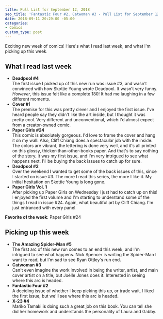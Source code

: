 ```yaml
---
title: Pull List for September 12, 2018
seo_title: 'Fantastic Four #2, Catwoman #3 - Pull List for September 12, 2018'
date: 2018-09-11 20:29:00 -05:00
categories:
- Comics
custom_type: post
---
```


Exciting new week of comics! Here's what I read last week, and what I'm picking up this week.

## What I read last week

- **Deadpool #4**  
The first issue I picked up of this new run was issue #3, and wasn't convinced with how Skottie Young wrote Deadpool. It wasn't very funny. *However*, this issue felt like a complete 180! It had me laughing in a few different moments.
- **Cover #1**  
The premise for this was pretty clever and I enjoyed the first issue. I've heard people say they didn't like the art inside, but I thought it was pretty cool. Very different and unconventional, which I'd almost expect from a creator-owned comic.
- **Paper Girls #24**  
This comic is absolutely gorgeous. I'd love to frame the cover and hang it on my wall. Also, Cliff Chiang does a spectacular job with the inside. The colors are vibrant, the lettering is done very well, and it's all printed on this glossy, thicker-than-other-books paper. And that's to say nothing of the story. It was my first issue, and I'm very intrigued to see what happens next. I'll be buying the back issues to catch up for sure.
- **Deadpool #2**  
Over the weekend I wanted to get some of the back issues of this, since I started on issue #3. The more I read this series, the more I like it. My initial hesitation on Skottie Young is long gone.
- **Paper Girls Vol. 1**  
After picking up Paper Girls on Wednesday I just had to catch up on this! I enjoyed the first volume and I'm starting to understand some of the things I read in issue #24. Again, what beautiful art by Cliff Chiang. I'm just entranced with every panel.

**Favorite of the week:** Paper Girls #24

## Picking up this week

- **The Amazing Spider-Man #5**  
The first arc of this new run comes to an end this week, and I'm intrigued to see what happens. Nick Spencer is writing the Spider-Man I want to read, but I'm sad to see Ryan Ottley's run end.
- **Catwoman #3**  
Can't even imagine the work involved in being the writer, artist, and main cover artist on a title, but Joëlle Jones does it. Interested in seeing where this arc is headed.
- **Fantastic Four #2**  
A deciding issue of whether I keep picking this up, or trade wait. I liked the first issue, but we'll see where this arc is headed.
- **X-23 #4**  
Mariko Tamaki is doing such a great job on this book. You can tell she did her homework and understands the personality of Laura and Gabby.
